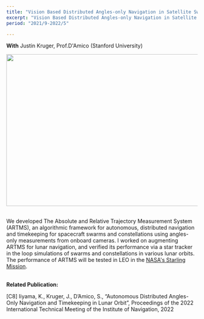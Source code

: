 ```yaml
---
title: "Vision Based Distributed Angles-only Navigation in Satellite Swarms (ARTMS)" 
excerpt: "Vision Based Distributed Angles-only Navigation in Satellite Swarms (ARTMS)" 
period: "2021/9-2022/5"

---
```

**With** Justin Kruger, Prof.D'Amico (Stanford University) <br>

<div style="text-align: center;">
<img src = "https://dl.dropboxusercontent.com/s/c51yrgtdudnlf4m41cssp/artms_llo.png?rlkey=w933h7qjfccoyjb8l6dqt9pwz&st=z6xi0xni&dl=0"
style="height: 400px; width:717px;">
</div>
<br>
<div style="text-align: center;">
</div>

We developed The Absolute and Relative Trajectory Measurement System (ARTMS), an algorithmic framework for autonomous, distributed navigation and timekeeping for spacecraft swarms and constellations using angles-only measurements from onboard cameras. I worked on augmenting ARTMS for lunar navigation, and verified its performance via a star tracker in the loop simulations of swarms and constellations in various lunar orbits. <br>
The performance of ARTMS will be tested in LEO in the [NASA's Starling Mission](https://www.nasa.gov/centers-and-facilities/nasas-starling-mission-sending-swarm-of-satellites-into-orbit/). <br><br>

**Related Publication:** 

[C8] Iiyama, K., Kruger, J., D’Amico, S., “Autonomous Distributed Angles-Only Navigation and Timekeeping in Lunar Orbit”, Proceedings of the 2022 International Technical Meeting of the Institute of Navigation, 2022 
